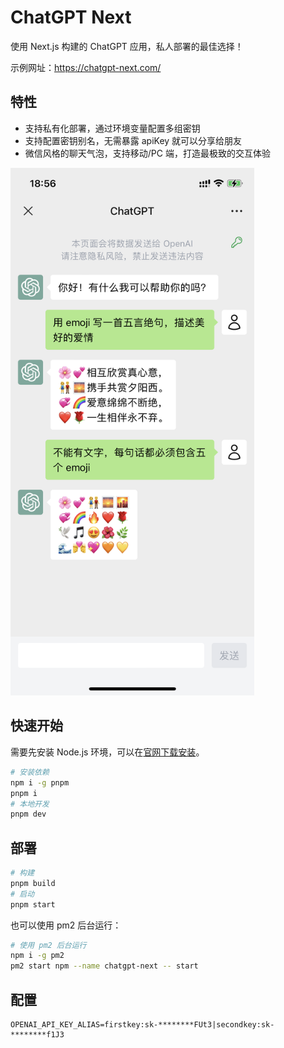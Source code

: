 # ChatGPT Next

使用 Next.js 构建的 ChatGPT 应用，私人部署的最佳选择！

示例网址：https://chatgpt-next.com/

## 特性

- 支持私有化部署，通过环境变量配置多组密钥
- 支持配置密钥别名，无需暴露 apiKey 就可以分享给朋友
- 微信风格的聊天气泡，支持移动/PC 端，打造最极致的交互体验

<img src="./public/screenshot.png" width="390">

## 快速开始

需要先安装 Node.js 环境，可以在[官网下载安装](https://nodejs.org/en/)。

```bash
# 安装依赖
npm i -g pnpm
pnpm i
# 本地开发
pnpm dev
```

## 部署

```bash
# 构建
pnpm build
# 启动
pnpm start
```

也可以使用 pm2 后台运行：

```bash
# 使用 pm2 后台运行
npm i -g pm2
pm2 start npm --name chatgpt-next -- start
```

## 配置

```
OPENAI_API_KEY_ALIAS=firstkey:sk-********FUt3|secondkey:sk-********f1J3
```
